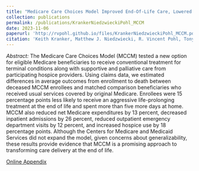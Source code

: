 ```yaml
---
title: "Medicare Care Choices Model Improved End-Of-Life Care, Lowered Medicare Expenditures, And Increased Hospice Use"
collection: publications
permalink: /publications/KrankerNiedzwieckiPohl_MCCM
date: 2023-11-06
paperurl: 'http://rvpohl.github.io/files/KrankerNiedzwieckiPohl_MCCM.pdf'
citation: 'Keith Kranker, Matthew J. Niedzwiecki, R. Vincent Pohl, Tonya L. Saffer, Arnold Chen, Jonathan Gellar, Lauren Vollmer Forrow, and Lynn Miescier. 2023. “Medicare Care Choices Model Improved End-Of-Life Care, Lowered Medicare Expenditures, And Increased Hospice Use.” <i>Health Affairs</i> 42(11), 1488–1497.'
---
```

<i>Abstract:</i> The Medicare Care Choices Model (MCCM) tested a new option for eligible Medicare beneficiaries to receive conventional treatment for terminal conditions along with supportive and palliative care from participating hospice providers. Using claims data, we estimated differences in average outcomes from enrollment to death between deceased MCCM enrollees and matched comparison beneficiaries who received usual services covered by original Medicare. Enrollees were 15 percentage points less likely to receive an aggressive life-prolonging treatment at the end of life and spent more than five more days at home. MCCM also reduced net Medicare expenditures by 13 percent, decreased inpatient admissions by 26 percent, reduced outpatient emergency department visits by 12 percent, and increased hospice use by 18 percentage points. Although the Centers for Medicare and Medicaid Services did not expand the model, given concerns about generalizability, these results provide evidence that MCCM is a promising approach to transforming care delivery at the end of life.

[Online Appendix](http://rvpohl.github.io/files/KrankerNiedzwieckiPohl_MCCM_App.pdf)
